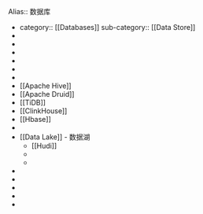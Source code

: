 Alias:: 数据库

- category:: [[Databases]]
  sub-category:: [[Data Store]]
-
-
-
-
-
-
- [[Apache Hive]]
- [[Apache Druid]]
- [[TiDB]]
- [[ClinkHouse]]
- [[Hbase]]
-
- [[Data Lake]] - 数据湖
	- [[Hudi]]
	-
	-
-
-
-
-
-